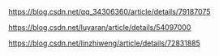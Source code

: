 https://blog.csdn.net/qq_34306360/article/details/79187075

https://blog.csdn.net/luyaran/article/details/54097000

https://blog.csdn.net/linzhiweng/article/details/72831885